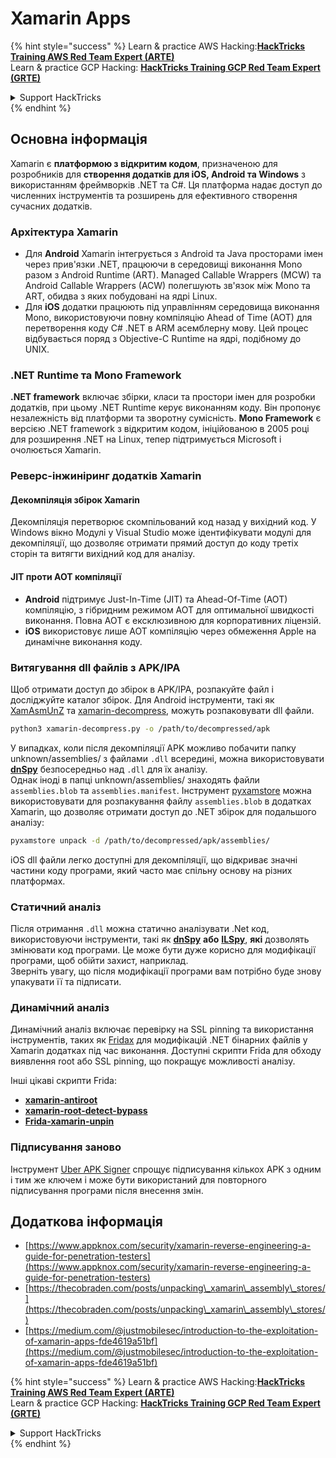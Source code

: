 # Xamarin Apps

{% hint style="success" %}
Learn & practice AWS Hacking:<img src="../.gitbook/assets/arte.png" alt="" data-size="line">[**HackTricks Training AWS Red Team Expert (ARTE)**](https://training.hacktricks.xyz/courses/arte)<img src="../.gitbook/assets/arte.png" alt="" data-size="line">\
Learn & practice GCP Hacking: <img src="../.gitbook/assets/grte.png" alt="" data-size="line">[**HackTricks Training GCP Red Team Expert (GRTE)**<img src="../.gitbook/assets/grte.png" alt="" data-size="line">](https://training.hacktricks.xyz/courses/grte)

<details>

<summary>Support HackTricks</summary>

* Check the [**subscription plans**](https://github.com/sponsors/carlospolop)!
* **Join the** 💬 [**Discord group**](https://discord.gg/hRep4RUj7f) or the [**telegram group**](https://t.me/peass) or **follow** us on **Twitter** 🐦 [**@hacktricks\_live**](https://twitter.com/hacktricks\_live)**.**
* **Share hacking tricks by submitting PRs to the** [**HackTricks**](https://github.com/carlospolop/hacktricks) and [**HackTricks Cloud**](https://github.com/carlospolop/hacktricks-cloud) github repos.

</details>
{% endhint %}

## **Основна інформація**

Xamarin є **платформою з відкритим кодом**, призначеною для розробників для **створення додатків для iOS, Android та Windows** з використанням фреймворків .NET та C#. Ця платформа надає доступ до численних інструментів та розширень для ефективного створення сучасних додатків.

### Архітектура Xamarin

* Для **Android** Xamarin інтегрується з Android та Java просторами імен через прив'язки .NET, працюючи в середовищі виконання Mono разом з Android Runtime (ART). Managed Callable Wrappers (MCW) та Android Callable Wrappers (ACW) полегшують зв'язок між Mono та ART, обидва з яких побудовані на ядрі Linux.
* Для **iOS** додатки працюють під управлінням середовища виконання Mono, використовуючи повну компіляцію Ahead of Time (AOT) для перетворення коду C# .NET в ARM асемблерну мову. Цей процес відбувається поряд з Objective-C Runtime на ядрі, подібному до UNIX.

### .NET Runtime та Mono Framework

**.NET framework** включає збірки, класи та простори імен для розробки додатків, при цьому .NET Runtime керує виконанням коду. Він пропонує незалежність від платформи та зворотну сумісність. **Mono Framework** є версією .NET framework з відкритим кодом, ініційованою в 2005 році для розширення .NET на Linux, тепер підтримується Microsoft і очолюється Xamarin.

### Реверс-інжиніринг додатків Xamarin

#### Декомпіляція збірок Xamarin

Декомпіляція перетворює скомпільований код назад у вихідний код. У Windows вікно Модулі у Visual Studio може ідентифікувати модулі для декомпіляції, що дозволяє отримати прямий доступ до коду третіх сторін та витягти вихідний код для аналізу.

#### JIT проти AOT компіляції

* **Android** підтримує Just-In-Time (JIT) та Ahead-Of-Time (AOT) компіляцію, з гібридним режимом AOT для оптимальної швидкості виконання. Повна AOT є ексклюзивною для корпоративних ліцензій.
* **iOS** використовує лише AOT компіляцію через обмеження Apple на динамічне виконання коду.

### Витягування dll файлів з APK/IPA

Щоб отримати доступ до збірок в APK/IPA, розпакуйте файл і досліджуйте каталог збірок. Для Android інструменти, такі як [XamAsmUnZ](https://github.com/cihansol/XamAsmUnZ) та [xamarin-decompress](https://github.com/NickstaDB/xamarin-decompress), можуть розпаковувати dll файли.
```bash
python3 xamarin-decompress.py -o /path/to/decompressed/apk
```
У випадках, коли після декомпіляції APK можливо побачити папку unknown/assemblies/ з файлами `.dll` всередині, можна використовувати [**dnSpy**](https://github.com/dnSpy/dnSpy) безпосередньо над `.dll` для їх аналізу.\
Однак іноді в папці unknown/assemblies/ знаходять файли `assemblies.blob` та `assemblies.manifest`. Інструмент [pyxamstore](https://github.com/jakev/pyxamstore) можна використовувати для розпакування файлу `assemblies.blob` в додатках Xamarin, що дозволяє отримати доступ до .NET збірок для подальшого аналізу:
```bash
pyxamstore unpack -d /path/to/decompressed/apk/assemblies/
```
iOS dll файли легко доступні для декомпіляції, що відкриває значні частини коду програми, який часто має спільну основу на різних платформах.

### Статичний аналіз

Після отримання `.dll` можна статично аналізувати .Net код, використовуючи інструменти, такі як [**dnSpy**](https://github.com/dnSpy/dnSpy) **або** [**ILSpy**](https://github.com/icsharpcode/ILSpy), **які** дозволять змінювати код програми. Це може бути дуже корисно для модифікації програми, щоб обійти захист, наприклад.\
Зверніть увагу, що після модифікації програми вам потрібно буде знову упакувати її та підписати.

### Динамічний аналіз

Динамічний аналіз включає перевірку на SSL pinning та використання інструментів, таких як [Fridax](https://github.com/NorthwaveSecurity/fridax) для модифікацій .NET бінарних файлів у Xamarin додатках під час виконання. Доступні скрипти Frida для обходу виявлення root або SSL pinning, що покращує можливості аналізу.

Інші цікаві скрипти Frida:

* [**xamarin-antiroot**](https://codeshare.frida.re/@Gand3lf/xamarin-antiroot/)
* [**xamarin-root-detect-bypass**](https://codeshare.frida.re/@nuschpl/xamarin-root-detect-bypass/)
* [**Frida-xamarin-unpin**](https://github.com/GoSecure/frida-xamarin-unpin)

### Підписування заново

Інструмент [Uber APK Signer](https://github.com/patrickfav/uber-apk-signer) спрощує підписування кількох APK з одним і тим же ключем і може бути використаний для повторного підписування програми після внесення змін.

## Додаткова інформація

* [https://www.appknox.com/security/xamarin-reverse-engineering-a-guide-for-penetration-testers](https://www.appknox.com/security/xamarin-reverse-engineering-a-guide-for-penetration-testers)
* [https://thecobraden.com/posts/unpacking\_xamarin\_assembly\_stores/](https://thecobraden.com/posts/unpacking\_xamarin\_assembly\_stores/)
* [https://medium.com/@justmobilesec/introduction-to-the-exploitation-of-xamarin-apps-fde4619a51bf](https://medium.com/@justmobilesec/introduction-to-the-exploitation-of-xamarin-apps-fde4619a51bf)

{% hint style="success" %}
Learn & practice AWS Hacking:<img src="../.gitbook/assets/arte.png" alt="" data-size="line">[**HackTricks Training AWS Red Team Expert (ARTE)**](https://training.hacktricks.xyz/courses/arte)<img src="../.gitbook/assets/arte.png" alt="" data-size="line">\
Learn & practice GCP Hacking: <img src="../.gitbook/assets/grte.png" alt="" data-size="line">[**HackTricks Training GCP Red Team Expert (GRTE)**<img src="../.gitbook/assets/grte.png" alt="" data-size="line">](https://training.hacktricks.xyz/courses/grte)

<details>

<summary>Support HackTricks</summary>

* Check the [**subscription plans**](https://github.com/sponsors/carlospolop)!
* **Join the** 💬 [**Discord group**](https://discord.gg/hRep4RUj7f) or the [**telegram group**](https://t.me/peass) or **follow** us on **Twitter** 🐦 [**@hacktricks\_live**](https://twitter.com/hacktricks\_live)**.**
* **Share hacking tricks by submitting PRs to the** [**HackTricks**](https://github.com/carlospolop/hacktricks) and [**HackTricks Cloud**](https://github.com/carlospolop/hacktricks-cloud) github repos.

</details>
{% endhint %}
